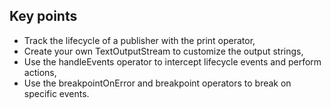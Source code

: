 ## Key points
- Track the lifecycle of a publisher with the print operator,
- Create your own TextOutputStream to customize the output strings,
- Use the handleEvents operator to intercept lifecycle events and perform actions,
- Use the breakpointOnError and breakpoint operators to break on specific events.
